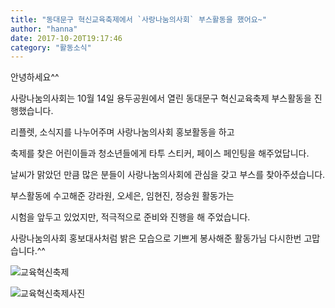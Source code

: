 ```yaml
---
title: "동대문구 혁신교육축제에서 `사랑나눔의사회` 부스활동을 했어요~"
author: "hanna"
date: 2017-10-20T19:17:46
category: "활동소식"
---
```


안녕하세요^^

사랑나눔의사회는 10월 14일 용두공원에서 열린 동대문구 혁신교육축제 부스활동을 진행했습니다.

리플렛, 소식지를 나누어주며 사랑나눔의사회 홍보활동을 하고

축제를 찾은 어린이들과 청소년들에게 타투 스티커, 페이스 페인팅을 해주었답니다.

날씨가 맑았던 만큼 많은 분들이 사랑나눔의사회에 관심을 갖고 부스를 찾아주셨습니다.

부스활동에 수고해준 강라원, 오세은, 임현진, 정승원 활동가는

시험을 앞두고 있었지만, 적극적으로 준비와 진행을 해 주었습니다.

사랑나눔의사회 홍보대사처럼 밝은 모습으로 기쁘게 봉사해준 활동가님 다시한번 고맙습니다.^^

![교육혁신축제](/files/attach/images/2318/699/033/57cc3c4183d14680944cecfb9aa16c0d.jpg)

![교육혁신축제사진](/files/attach/images/2318/699/033/7284898c6bc13de7c4d7c24a85b69fe0.jpg)
